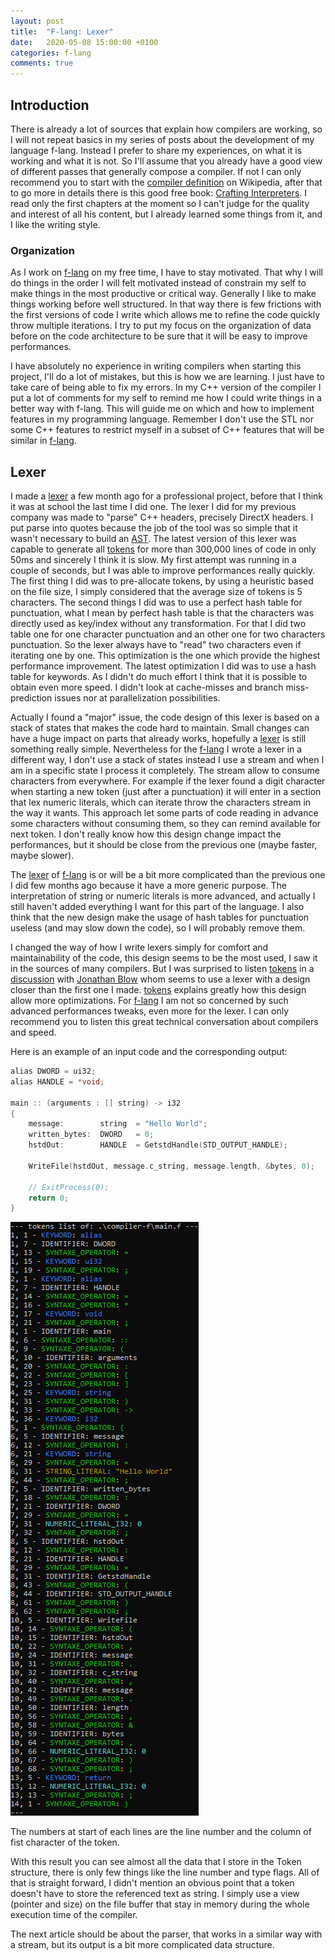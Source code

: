```yaml
---
layout: post
title:  "F-lang: Lexer"
date:   2020-05-08 15:00:00 +0100
categories: f-lang
comments: true
---
```

## Introduction
There is already a lot of sources that explain how compilers are working, so I will not repeat basics in my series of
posts about the development of my language f-lang. Instead I prefer to share my experiences, on what it is working and
what it is not. So I'll assume that you already have a good view of different passes that generally compose a compiler.
If not I can only recommend you to start with the [compiler definition][1] on Wikipedia, after that to go more in details
there is this good free book: [Crafting Interpreters][2]. I read only the first chapters at the moment so I can't judge
for the quality and interest of all his content, but I already learned some things from it, and I like the writing
style.

### Organization
As I work on [f-lang][3] on my free time, I have to stay motivated. That why I will do things in the order I will felt
motivated instead of constrain my self to make things in the most productive or critical way. Generally I like
to make things working before well structured. In that way there is few frictions with the first versions of code I
write which allows me to refine the code quickly throw multiple iterations. I try to put my focus on the
organization of data before on the code architecture to be sure that it will be easy to improve performances.

I have absolutely no experience in writing compilers when starting this project, I'll do a lot of mistakes, but this is
how we are learning. I just have to take care of being able to fix my errors. In my C++ version of the compiler I put a
lot of comments for my self to remind me how I could write things in a better way with f-lang. This will guide me on
which and how to implement features in my programming language. Remember I don't use the STL nor some C++ features to
restrict myself in a subset of C++ features that will be similar in [f-lang][3].

## Lexer
I made a [lexer][4] a few month ago for a professional project, before that I think it was at school the last time I did
one. The lexer I did for my previous company was made to "parse" C++ headers, precisely DirectX headers. I put parse
into quotes because the job of the tool was so simple that it wasn't necessary to build an [AST][5]. The latest
version of this lexer was capable to generate all [tokens][6] for more than 300,000 lines of code in only 50ms and
sincerely I think it is slow. My first attempt was running in a couple of seconds, but I was able to improve
performances really quickly. The first thing I did was to pre-allocate tokens, by using a heuristic based on
the file size, I simply considered that the average size of tokens is 5 characters. The second things I did was to use
a perfect hash table for punctuation, what I mean by perfect hash table is that the characters was directly used as
key/index without any transformation. For that I did two table one for one character punctuation and an other one
for two characters punctuation. So the lexer always have to "read" two characters even if iterating one by one. This
optimization is the one which provide the highest performance improvement. The latest optimization I did was to use a
hash table for keywords. As I didn't do much effort I think that it is possible to obtain even more speed. I didn't
look at cache-misses and branch miss-prediction issues nor at parallelization possibilities.

Actually I found a "major" issue, the code design of this lexer is based on a stack of states that makes the code hard
to maintain. Small changes can have a huge impact on parts that already works, hopefully a [lexer][4] is still something
really simple. Nevertheless for the [f-lang][3] I wrote a lexer in a different way, I don't use a stack of states instead
I use a stream and when I am in a specific state I process it completely. The stream allow to consume characters from
everywhere. For example if the lexer found a digit character when starting a new token (just after a punctuation) it
will enter in a section that lex numeric literals, which can iterate throw the characters stream in the way it wants.
This approach let some parts of code reading in advance some characters without consuming them, so they can remind
available for next token. I don't really know how this design change impact the performances, but it should be close
from the previous one (maybe faster, maybe slower).

The [lexer][4] of [f-lang][3] is or will be a bit more complicated than the previous one I did few months ago because it have
a more generic purpose. The interpretation of string or numeric literals is more advanced, and actually I still haven't
added everything I want for this part of the language. I also think that the new design make the usage of hash tables
for punctuation useless (and may slow down the code), so I will probably remove them.

I changed the way of how I write lexers simply for comfort and maintainability of the code, this design seems to be the
most used, I saw it in the sources of many compilers. But I was surprised to listen [tokens][7] in a [discussion][8]
with [Jonathan Blow][9] whom seems to use a lexer with a design closer than the first one I made. [tokens][7] explains
greatly how this design allow more optimizations. For [f-lang][3] I am not so concerned by such advanced performances
tweaks, even more for the lexer. I can only recommend you to listen this great technical conversation about compilers
and speed.

Here is an example of an input code and the corresponding output:
```c
alias DWORD = ui32;
alias HANDLE = *void;

main :: (arguments : [] string) -> i32
{
    message:        string  = "Hello World";
    written_bytes:  DWORD   = 0;
    hstdOut:        HANDLE  = GetstdHandle(STD_OUTPUT_HANDLE);

    WriteFile(hstdOut, message.c_string, message.length, &bytes, 0);

    // ExitProcess(0);
    return 0;
}
```

![](/assets/images/F-lang-lexer_tokens.png)

The numbers at start of each lines are the line number and the column of fist character of the token.

With this result you can see almost all the data that I store in the Token structure, there is only few things like the
line number and type flags. All of that is straight forward, I didn't mention an obvious point that a token doesn't
have to store the referenced text as string. I simply use a view (pointer and size) on the file buffer that stay in
memory during the whole execution time of the compiler.

The next article should be about the parser, that works in a similar way with a stream, but its output is a bit more
complicated data structure.

[1]: https://en.wikipedia.org/wiki/Compiler
[2]: https://craftinginterpreters.com/
[3]: https://github.com/Flamaros/f-lang
[4]: https://en.wikipedia.org/wiki/Lexical_analysis
[5]: https://en.wikipedia.org/wiki/Abstract_syntax_tree
[6]: https://en.wikipedia.org/wiki/Lexical_analysis#Token
[7]: https://nothings.org
[8]: https://www.youtube.com/watch?reload=9&v=rq1DRuB9p7w
[9]: https://en.wikipedia.org/wiki/Jonathan_Blow
